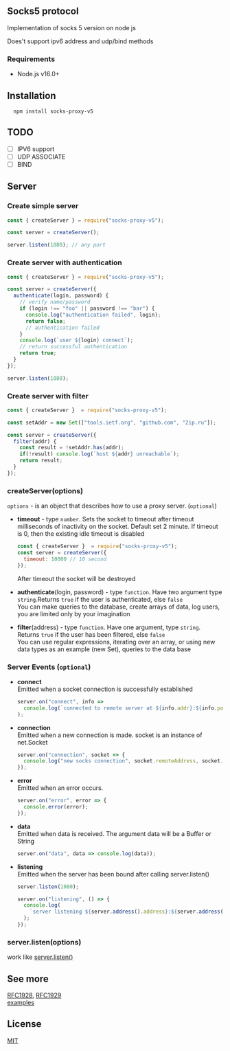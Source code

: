## Socks5 protocol

Implementation of socks 5 version on node js

Does't support ipv6 address and udp/bind methods

### Requirements

+ Node.js v16.0+

## Installation

  ```
    npm install socks-proxy-v5
  ```

## TODO

  - [ ] IPV6 support
  - [ ] UDP ASSOCIATE
  - [ ] BIND

## Server

### Create simple server
```javascript
const { createServer } = require("socks-proxy-v5");

const server = createServer();

server.listen(1080); // any port
```

### Create server with authentication

``` javascript
const { createServer } = require("socks-proxy-v5");

const server = createServer({
  authenticate(login, password) {
    // verify name/password
    if (login !== "foo" || password !== "bar") {
      console.log("authentication failed", login);
      return false; 
      // authentication failed
    }
    console.log(`user ${login} connect`);
    // return successful authentication
    return true;
  }
});

server.listen(1080);
```

### Create server with filter

```javascript
const { createServer }  = require("socks-proxy-v5");

const setAddr = new Set(["tools.ietf.org", "github.com", "2ip.ru"]);

const server = createServer({
  filter(addr) {
    const result = !setAddr.has(addr); 
    if(!result) console.log(`host ${addr} unreachable`);
    return result;
  }
});
```

### createServer(options)

```options``` - is an object that describes how to use a proxy server. (```optional```)

+ __timeout__ - type ```number```. Sets the socket to timeout after timeout milliseconds of inactivity on the socket. Default set 2 minute. If timeout is 0, then the existing idle timeout is disabled

  ```javascript 
  const { createServer }  = require("socks-proxy-v5");
  const server = createServer({
    timeout: 10000 // 10 second
  });
  ```
  After timeout the socket will be destroyed

+ __authenticate__(login, password) - type ```function```. Have two argument  type ```string```.Returns ```true``` if the user is authenticated, else ```false```  
You can make queries to the database, create arrays of data,  log users, you are limited only by your imagination

+ __filter__(address) - type ```function```. Have one argument, type ```string```.  Returns ```true``` if the user has been filtered, else ```false```   
You can use regular expressions, iterating over an array, or using new data types as an example (new Set), queries to the data base

### Server Events  (```optional```)

+ __connect__   
Emitted when a socket connection is successfully established
    ```javascript 
    server.on("connect", info =>
      console.log(`connected to remote server at ${info.addr}:${info.port}`)
    );
  ```

+ __connection__   
Emitted when a new connection is made. socket is an instance of net.Socket
    ```javascript 
    server.on("connection", socket => {
      console.log("new socks connection", socket.remoteAddress, socket.remotePort);
    });
  ```

+ __error__   
  Emitted when an error occurs. 
    ```javascript   
    server.on("error", error => {
      console.error(error);
    });
  ```

+ __data__   
Emitted when data is received. The argument data will be a Buffer or String
    ```javascript 
    server.on("data", data => console.log(data));
    ```

+ __listening__  
Emitted when the server has been bound after calling server.listen()
  ```javascript 
  server.listen(1080);

  server.on("listening", () => {
    console.log(
      `server listening ${server.address().address}:${server.address().port}`
    );
  });
  ```

### server.listen(options) 

work like [server.listen()](https://nodejs.org/dist/latest-v12.x/docs/api/net.html#net_server_listen)


## See more 

[RFC1928](https://tools.ietf.org/html/rfc1928), [RFC1929](https://tools.ietf.org/html/rfc1929)  
[examples](https://github.com/MoksS/socks-v5/tree/master/examples)

## License

[MIT](https://github.com/MoksS/socks-v5/blob/master/LICENSE)